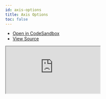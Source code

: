 ```yaml
---
id: axis-options
title: Axis Options
toc: false
---
```


- [Open in CodeSandbox](https://codesandbox.io/s/github/tannerlinsley/react-charts/tree/next/examples/axis-options)
- [View Source](https://github.com/tannerlinsley/react-charts/tree/next/examples/axis-options)

<iframe
  src="https://codesandbox.io/embed/github/tannerlinsley/react-charts/tree/next/examples/axis-options?autoresize=1&fontsize=14&theme=dark"
  title="tannerlinsley/react-charts: axis-options"
  sandbox="allow-forms allow-modals allow-popups allow-presentation allow-same-origin allow-scripts"
  style={{
    width: '100%',
    height: '80vh',
    border: '0',
    borderRadius: 8,
    overflow: 'hidden',
    position: 'static',
    zIndex: 0,
  }}
></iframe>
